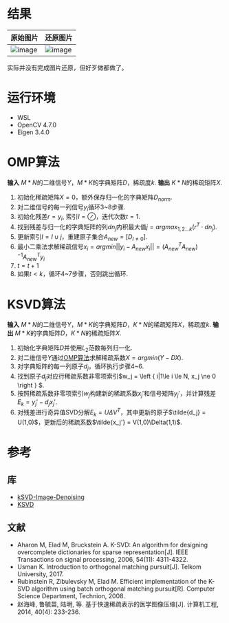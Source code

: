 # 结果
| 原始图片 | 还原图片|
| ------------- | ------------- |
| ![image](../KSVD3/image/house.png) | ![image](../KSVD3/image/recover.png) |
实际并没有完成图片还原，但好歹做都做了。
# 运行环境
- WSL
- OpenCV 4.7.0
- Eigen 3.4.0

# OMP算法

**输入** $M*N$的二维信号$Y$，$M*K$的字典矩阵$D$，稀疏度$k$.
**输出** $K*N$的稀疏矩阵$X$.

1. 初始化稀疏矩阵$X=0$，额外保存归一化的字典矩阵$D_{norm}$.
2. 对二维信号的每一列信号$y_i$循环3~8步骤.
3. 初始化残差$r=y_i$, 索引$I=\oslash$，迭代次数$t=1$.
4. 找到残差与归一化的字典矩阵的列$dn_j$内积最大值$j = argmax_{1,2...k}(r^T \cdot dn_j)$.
5. 更新索引$I=I\cup j$，重建原子集合$A_{new} = [D_{I \ne 0}]$.
6. 最小二乘法求解稀疏信号$x_i = argmin||y_i -A_{new}x_i|| = (A_{new}^TA_{new})^{-1}A_{new}^Ty_i$
7. $t = t + 1$
8. 如果$t < k$，循环4~7步骤，否则跳出循环.

# KSVD算法

**输入** $M*N$的二维信号$Y$，$M*K$的字典矩阵$D$，$K*N$的稀疏矩阵$X$，稀疏度$k$.
**输出** $M*K$的字典矩阵$D$，$K*N$的稀疏矩阵$X$.

1. 初始化字典矩阵$D$并使用$L_2$范数每列归一化.
2. 对二维信号$Y$通过[OMP算法](#omp算法)求解稀疏系数$X=argmin(Y-DX)$.
3. 对字典矩阵的每一列原子$d_j$，循环执行步骤4~6.
4. 找到原子$d_j$对应行稀疏系数非零项索引$w_j = \left \{  i|1\le i \le N, x_j \ne 0 \right \} $.
5. 按照稀疏系数非零项索引$w_j$构建新的稀疏系数$x_j'$和信号矩阵$y_j'$，并计算残差$E_k = y_j' - d_jx_j'$.
6. 对残差进行奇异值SVD分解$E_k = U \Delta  V^T$，其中更新的原子$\tilde{d_j} = U(1,0)$，更新后的稀疏系数$\tilde{x_j'} = V(1,0)\Delta(1,1)$.

# 参考
## 库
- [kSVD-Image-Denoising](https://github.com/trungmanhhuynh/kSVD-Image-Denoising)
- [KSVD](https://github.com/DmytroBabenko/KSVD)

## 文献
- Aharon M, Elad M, Bruckstein A. K-SVD: An algorithm for designing overcomplete dictionaries for sparse representation[J]. IEEE Transactions on signal processing, 2006, 54(11): 4311-4322.
- Usman K. Introduction to orthogonal matching pursuit[J]. Telkom University, 2017.
- Rubinstein R, Zibulevsky M, Elad M. Efficient implementation of the K-SVD algorithm using batch orthogonal matching pursuit[R]. Computer Science Department, Technion, 2008.
- 赵海峰, 鲁毓苗, 陆明, 等. 基于快速稀疏表示的医学图像压缩[J]. 计算机工程, 2014, 40(4): 233-236.